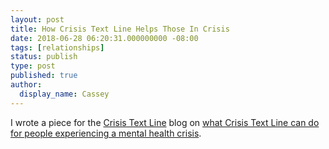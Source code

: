 ```yaml
---
layout: post
title: How Crisis Text Line Helps Those In Crisis
date: 2018-06-28 06:20:31.000000000 -08:00
tags: [relationships]
status: publish
type: post
published: true
author:
  display_name: Cassey
---
```


I wrote a piece for the [Crisis Text Line](https://www.crisistextline.org) blog on [what Crisis Text Line can do for people experiencing a mental health crisis](https://www.crisistextline.org/blog/how-crisis-text-line-helps). 